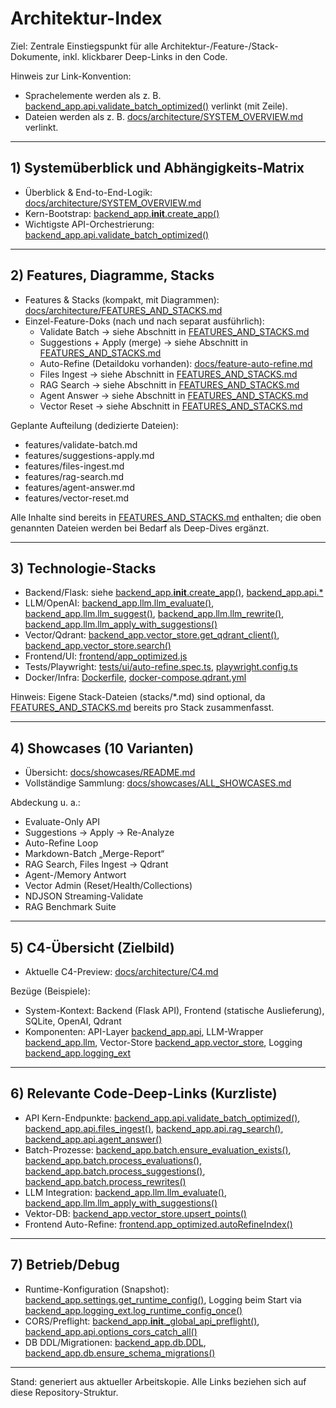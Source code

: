 # Architektur-Index

Ziel: Zentrale Einstiegspunkt für alle Architektur-/Feature-/Stack-Dokumente, inkl. klickbarer Deep-Links in den Code.

Hinweis zur Link-Konvention:
- Sprachelemente werden als z. B. [backend_app.api.validate_batch_optimized()](../../backend_app/api.py:599) verlinkt (mit Zeile).
- Dateien werden als z. B. [docs/architecture/SYSTEM_OVERVIEW.md](./SYSTEM_OVERVIEW.md) verlinkt.


----------------------------------------------------------------

## 1) Systemüberblick und Abhängigkeits-Matrix

- Überblick & End-to-End-Logik: [docs/architecture/SYSTEM_OVERVIEW.md](./SYSTEM_OVERVIEW.md)
- Kern-Bootstrap: [backend_app.__init__.create_app()](../../backend_app/__init__.py:13)
- Wichtigste API-Orchestrierung: [backend_app.api.validate_batch_optimized()](../../backend_app/api.py:599)


----------------------------------------------------------------

## 2) Features, Diagramme, Stacks

- Features & Stacks (kompakt, mit Diagrammen): [docs/architecture/FEATURES_AND_STACKS.md](./FEATURES_AND_STACKS.md)
- Einzel-Feature-Doks (nach und nach separat ausführlich):
  - Validate Batch → siehe Abschnitt in [FEATURES_AND_STACKS.md](./FEATURES_AND_STACKS.md)
  - Suggestions + Apply (merge) → siehe Abschnitt in [FEATURES_AND_STACKS.md](./FEATURES_AND_STACKS.md)
  - Auto-Refine (Detaildoku vorhanden): [docs/feature-auto-refine.md](../feature-auto-refine.md)
  - Files Ingest → siehe Abschnitt in [FEATURES_AND_STACKS.md](./FEATURES_AND_STACKS.md)
  - RAG Search → siehe Abschnitt in [FEATURES_AND_STACKS.md](./FEATURES_AND_STACKS.md)
  - Agent Answer → siehe Abschnitt in [FEATURES_AND_STACKS.md](./FEATURES_AND_STACKS.md)
  - Vector Reset → siehe Abschnitt in [FEATURES_AND_STACKS.md](./FEATURES_AND_STACKS.md)

Geplante Aufteilung (dedizierte Dateien):
- features/validate-batch.md
- features/suggestions-apply.md
- features/files-ingest.md
- features/rag-search.md
- features/agent-answer.md
- features/vector-reset.md

Alle Inhalte sind bereits in [FEATURES_AND_STACKS.md](./FEATURES_AND_STACKS.md) enthalten; die oben genannten Dateien werden bei Bedarf als Deep-Dives ergänzt.


----------------------------------------------------------------

## 3) Technologie-Stacks

- Backend/Flask: siehe [backend_app.__init__.create_app()](../../backend_app/__init__.py:13), [backend_app.api.*](../../backend_app/api.py)
- LLM/OpenAI: [backend_app.llm.llm_evaluate()](../../backend_app/llm.py:102), [backend_app.llm.llm_suggest()](../../backend_app/llm.py:158), [backend_app.llm.llm_rewrite()](../../backend_app/llm.py:253), [backend_app.llm.llm_apply_with_suggestions()](../../backend_app/llm.py:339)
- Vector/Qdrant: [backend_app.vector_store.get_qdrant_client()](../../backend_app/vector_store.py:41), [backend_app.vector_store.search()](../../backend_app/vector_store.py:151)
- Frontend/UI: [frontend/app_optimized.js](../../frontend/app_optimized.js)
- Tests/Playwright: [tests/ui/auto-refine.spec.ts](../../tests/ui/auto-refine.spec.ts), [playwright.config.ts](../../playwright.config.ts)
- Docker/Infra: [Dockerfile](../../Dockerfile), [docker-compose.qdrant.yml](../../docker-compose.qdrant.yml)

Hinweis: Eigene Stack-Dateien (stacks/*.md) sind optional, da [FEATURES_AND_STACKS.md](./FEATURES_AND_STACKS.md) bereits pro Stack zusammenfasst.


----------------------------------------------------------------

## 4) Showcases (10 Varianten)

- Übersicht: [docs/showcases/README.md](../showcases/README.md)
- Vollständige Sammlung: [docs/showcases/ALL_SHOWCASES.md](../showcases/ALL_SHOWCASES.md)

Abdeckung u. a.:
- Evaluate-Only API
- Suggestions → Apply → Re-Analyze
- Auto-Refine Loop
- Markdown-Batch „Merge-Report“
- RAG Search, Files Ingest → Qdrant
- Agent-/Memory Antwort
- Vector Admin (Reset/Health/Collections)
- NDJSON Streaming-Validate
- RAG Benchmark Suite


----------------------------------------------------------------

## 5) C4-Übersicht (Zielbild)

- Aktuelle C4-Preview: [docs/architecture/C4.md](./C4.md)

Bezüge (Beispiele):
- System-Kontext: Backend (Flask API), Frontend (statische Auslieferung), SQLite, OpenAI, Qdrant
- Komponenten: API-Layer [backend_app.api](../../backend_app/api.py), LLM-Wrapper [backend_app.llm](../../backend_app/llm.py), Vector-Store [backend_app.vector_store](../../backend_app/vector_store.py), Logging [backend_app.logging_ext](../../backend_app/logging_ext.py)


----------------------------------------------------------------

## 6) Relevante Code-Deep-Links (Kurzliste)

- API Kern-Endpunkte: [backend_app.api.validate_batch_optimized()](../../backend_app/api.py:599), [backend_app.api.files_ingest()](../../backend_app/api.py:1068), [backend_app.api.rag_search()](../../backend_app/api.py:1286), [backend_app.api.agent_answer()](../../backend_app/api.py:1512)
- Batch-Prozesse: [backend_app.batch.ensure_evaluation_exists()](../../backend_app/batch.py:28), [backend_app.batch.process_evaluations()](../../backend_app/batch.py:100), [backend_app.batch.process_suggestions()](../../backend_app/batch.py:152), [backend_app.batch.process_rewrites()](../../backend_app/batch.py:217)
- LLM Integration: [backend_app.llm.llm_evaluate()](../../backend_app/llm.py:102), [backend_app.llm.llm_apply_with_suggestions()](../../backend_app/llm.py:339)
- Vektor-DB: [backend_app.vector_store.upsert_points()](../../backend_app/vector_store.py:109)
- Frontend Auto-Refine: [frontend.app_optimized.autoRefineIndex()](../../frontend/app_optimized.js:1947)


----------------------------------------------------------------

## 7) Betrieb/Debug

- Runtime-Konfiguration (Snapshot): [backend_app.settings.get_runtime_config()](../../backend_app/settings.py:108), Logging beim Start via [backend_app.logging_ext.log_runtime_config_once()](../../backend_app/logging_ext.py:248)
- CORS/Preflight: [backend_app.__init__._global_api_preflight()](../../backend_app/__init__.py:37), [backend_app.api.options_cors_catch_all()](../../backend_app/api.py:45)
- DB DDL/Migrationen: [backend_app.db.DDL](../../backend_app/db.py:11), [backend_app.db.ensure_schema_migrations()](../../backend_app/db.py:84)


----------------------------------------------------------------

Stand: generiert aus aktueller Arbeitskopie. Alle Links beziehen sich auf diese Repository-Struktur.